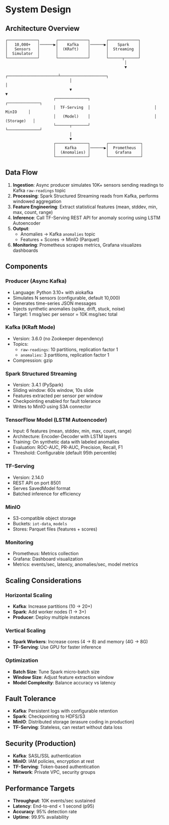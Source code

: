 # System Design

## Architecture Overview

```
┌─────────────┐       ┌─────────────┐       ┌─────────────┐
│   10,000+   │──────▶│    Kafka    │──────▶│    Spark    │
│   Sensors   │       │  (KRaft)    │       │  Streaming  │
│  Simulator  │       │             │       │             │
└─────────────┘       └─────────────┘       └──────┬──────┘
                                                    │
                                                    ▼
                            ┌──────────────────────┴────────────────────┐
                            │                                            │
                            ▼                                            ▼
                     ┌──────────────┐                            ┌──────────────┐
                     │  TF-Serving  │                            │    MinIO     │
                     │   (Model)    │                            │  (Storage)   │
                     └──────┬───────┘                            └──────────────┘
                            │
                            ▼
                     ┌──────────────┐       ┌──────────────┐
                     │    Kafka     │──────▶│  Prometheus  │
                     │  (Anomalies) │       │   Grafana    │
                     └──────────────┘       └──────────────┘
```

## Data Flow

1. **Ingestion**: Async producer simulates 10K+ sensors sending readings to Kafka `raw-readings` topic
2. **Processing**: Spark Structured Streaming reads from Kafka, performs windowed aggregation
3. **Feature Engineering**: Extract statistical features (mean, stddev, min, max, count, range)
4. **Inference**: Call TF-Serving REST API for anomaly scoring using LSTM Autoencoder
5. **Output**: 
   - Anomalies → Kafka `anomalies` topic
   - Features + Scores → MinIO (Parquet)
6. **Monitoring**: Prometheus scrapes metrics, Grafana visualizes dashboards

## Components

### Producer (Async Kafka)
- Language: Python 3.10+ with aiokafka
- Simulates N sensors (configurable, default 10,000)
- Generates time-series JSON messages
- Injects synthetic anomalies (spike, drift, stuck, noise)
- Target: 1 msg/sec per sensor = 10K msg/sec total

### Kafka (KRaft Mode)
- Version: 3.6.0 (no Zookeeper dependency)
- Topics:
  - `raw-readings`: 10 partitions, replication factor 1
  - `anomalies`: 3 partitions, replication factor 1
- Compression: gzip

### Spark Structured Streaming
- Version: 3.4.1 (PySpark)
- Sliding window: 60s window, 10s slide
- Features extracted per sensor per window
- Checkpointing enabled for fault tolerance
- Writes to MinIO using S3A connector

### TensorFlow Model (LSTM Autoencoder)
- Input: 6 features (mean, stddev, min, max, count, range)
- Architecture: Encoder-Decoder with LSTM layers
- Training: On synthetic data with labeled anomalies
- Evaluation: ROC-AUC, PR-AUC, Precision, Recall, F1
- Threshold: Configurable (default 95th percentile)

### TF-Serving
- Version: 2.14.0
- REST API on port 8501
- Serves SavedModel format
- Batched inference for efficiency

### MinIO
- S3-compatible object storage
- Buckets: `iot-data`, `models`
- Stores: Parquet files (features + scores)

### Monitoring
- Prometheus: Metrics collection
- Grafana: Dashboard visualization
- Metrics: events/sec, latency, anomalies/sec, model metrics

## Scaling Considerations

### Horizontal Scaling
- **Kafka**: Increase partitions (10 → 20+)
- **Spark**: Add worker nodes (1 → 3+)
- **Producer**: Deploy multiple instances

### Vertical Scaling
- **Spark Workers**: Increase cores (4 → 8) and memory (4G → 8G)
- **TF-Serving**: Use GPU for faster inference

### Optimization
- **Batch Size**: Tune Spark micro-batch size
- **Window Size**: Adjust feature extraction window
- **Model Complexity**: Balance accuracy vs latency

## Fault Tolerance

- **Kafka**: Persistent logs with configurable retention
- **Spark**: Checkpointing to HDFS/S3
- **MinIO**: Distributed storage (erasure coding in production)
- **TF-Serving**: Stateless, can restart without data loss

## Security (Production)

- **Kafka**: SASL/SSL authentication
- **MinIO**: IAM policies, encryption at rest
- **TF-Serving**: Token-based authentication
- **Network**: Private VPC, security groups

## Performance Targets

- **Throughput**: 10K events/sec sustained
- **Latency**: End-to-end < 1 second (p95)
- **Accuracy**: 95% detection rate
- **Uptime**: 99.9% availability
